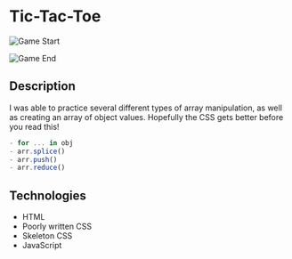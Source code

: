 # Tic-Tac-Toe

![Game Start](https://imgur.com/J7XLHZU.png)

![Game End](https://imgur.com/HbdJ08w.png)

## Description
I was able to practice several different types of array
manipulation, as well as creating an array of object values. Hopefully the CSS gets better before you read this!

```js
- for ... in obj
- arr.splice()
- arr.push()
- arr.reduce()
```
## Technologies
- HTML
- Poorly written CSS
- Skeleton CSS
- JavaScript
